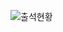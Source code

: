 ![출석현황](https://user-images.githubusercontent.com/23524849/95684190-cfd5ff00-0c2a-11eb-97d1-56b76b2b107a.png)